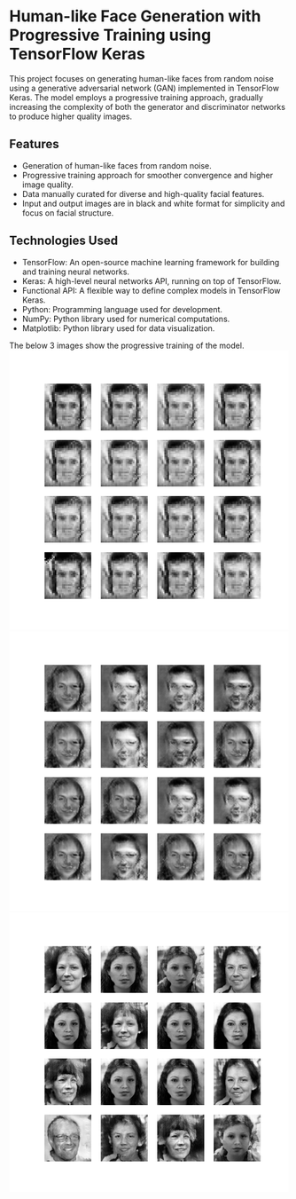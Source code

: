 # Human-like Face Generation with Progressive Training using TensorFlow Keras

This project focuses on generating human-like faces from random noise using a generative adversarial network (GAN) implemented in TensorFlow Keras. The model employs a progressive training approach, gradually increasing the complexity of both the generator and discriminator networks to produce higher quality images.

## Features

- Generation of human-like faces from random noise.
- Progressive training approach for smoother convergence and higher image quality.
- Data manually curated for diverse and high-quality facial features.
- Input and output images are in black and white format for simplicity and focus on facial structure.

## Technologies Used

- TensorFlow: An open-source machine learning framework for building and training neural networks.
- Keras: A high-level neural networks API, running on top of TensorFlow.
- Functional API: A flexible way to define complex models in TensorFlow Keras.
- Python: Programming language used for development.
- NumPy: Python library used for numerical computations.
- Matplotlib: Python library used for data visualization.
  
The below 3 images show the progressive training of the model.
![My Image](res1/image_at_epoch_0146.png)
![My Image](res3/image_at_epoch_0558.png)
![My Image](res4/image_at_epoch_0580.png)

